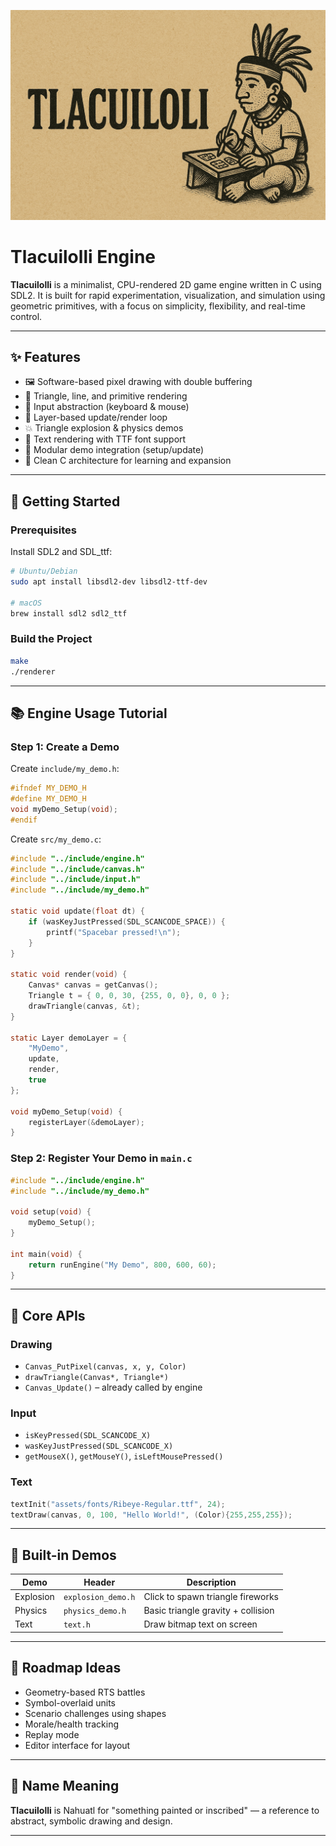 ![Header](./assets/logo/logo_tlacuilolli_banner.png)

<!-- <p align="center">
  <img src="./assets/logo/logo_tlacuilolli_banner.png" width="200" alt="Tlacuilolli Logo"/>
</p> -->

# Tlacuilolli Engine

<!-- <h1 align="center">Tlacuilolli Engine</h1> -->

**Tlacuilolli** is a minimalist, CPU-rendered 2D game engine written in C using SDL2. It is built for rapid experimentation, visualization, and simulation using geometric primitives, with a focus on simplicity, flexibility, and real-time control.

---

## ✨ Features

- 🖼️ Software-based pixel drawing with double buffering
- 🔺 Triangle, line, and primitive rendering
- 🎯 Input abstraction (keyboard & mouse)
- 🧠 Layer-based update/render loop
- 💥 Triangle explosion & physics demos
- 📝 Text rendering with TTF font support
- 🧩 Modular demo integration (setup/update)
- 🧠 Clean C architecture for learning and expansion

---

## 🚀 Getting Started

### Prerequisites

Install SDL2 and SDL_ttf:

```bash
# Ubuntu/Debian
sudo apt install libsdl2-dev libsdl2-ttf-dev

# macOS
brew install sdl2 sdl2_ttf
```

### Build the Project

```bash
make
./renderer
```

---

## 📚 Engine Usage Tutorial

### Step 1: Create a Demo

Create `include/my_demo.h`:

```c
#ifndef MY_DEMO_H
#define MY_DEMO_H
void myDemo_Setup(void);
#endif
```

Create `src/my_demo.c`:

```c
#include "../include/engine.h"
#include "../include/canvas.h"
#include "../include/input.h"
#include "../include/my_demo.h"

static void update(float dt) {
    if (wasKeyJustPressed(SDL_SCANCODE_SPACE)) {
        printf("Spacebar pressed!\n");
    }
}

static void render(void) {
    Canvas* canvas = getCanvas();
    Triangle t = { 0, 0, 30, {255, 0, 0}, 0, 0 };
    drawTriangle(canvas, &t);
}

static Layer demoLayer = {
    "MyDemo",
    update,
    render,
    true
};

void myDemo_Setup(void) {
    registerLayer(&demoLayer);
}
```

### Step 2: Register Your Demo in `main.c`

```c
#include "../include/engine.h"
#include "../include/my_demo.h"

void setup(void) {
    myDemo_Setup();
}

int main(void) {
    return runEngine("My Demo", 800, 600, 60);
}
```

---

## 🔑 Core APIs

### Drawing

- `Canvas_PutPixel(canvas, x, y, Color)`
- `drawTriangle(Canvas*, Triangle*)`
- `Canvas_Update()` – already called by engine

### Input

- `isKeyPressed(SDL_SCANCODE_X)`
- `wasKeyJustPressed(SDL_SCANCODE_X)`
- `getMouseX()`, `getMouseY()`, `isLeftMousePressed()`

### Text

```c
textInit("assets/fonts/Ribeye-Regular.ttf", 24);
textDraw(canvas, 0, 100, "Hello World!", (Color){255,255,255});
```

---

## 🔄 Built-in Demos

| Demo      | Header             | Description                        |
| --------- | ------------------ | ---------------------------------- |
| Explosion | `explosion_demo.h` | Click to spawn triangle fireworks  |
| Physics   | `physics_demo.h`   | Basic triangle gravity + collision |
| Text      | `text.h`           | Draw bitmap text on screen         |

---

## 📌 Roadmap Ideas

- Geometry-based RTS battles
- Symbol-overlaid units
- Scenario challenges using shapes
- Morale/health tracking
- Replay mode
- Editor interface for layout

---

## 🔣 Name Meaning

**Tlacuilolli** is Nahuatl for "something painted or inscribed" — a reference to abstract, symbolic drawing and design.

---
